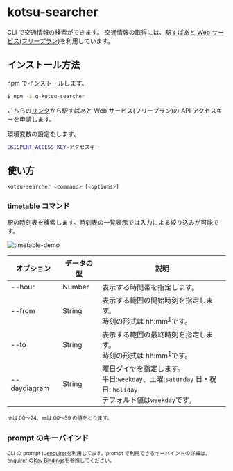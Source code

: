 # kotsu-searcher

CLI で交通情報の検索ができます。
交通情報の取得には、[駅すぱあと Web サービス(フリープラン)](https://ekiworld.net/service/sier/webservice/free_provision.html?utm_source=ekiworld&utm_medium=website&utm_campaign=ews_ekiworld_product_intro)を利用しています。

## インストール方法

npm でインストールします。

```sh
$ npm -i g kotsu-searcher
```

こちらの[リンク](https://ekiworld.net/free_provision/index.php?utm_source=ekiworld&utm_medium=website&utm_campaign=ews_ekiworld_product_free_header)から駅すぱあと Web サービス(フリープラン)の API アクセスキーを申請します。</br>

環境変数の設定をします。

```sh
EKISPERT_ACCESS_KEY=アクセスキー
```

## 使い方

```sh
kotsu-searcher <command> [<options>]
```

### timetable コマンド

駅の時刻表を検索します。時刻表の一覧表示では入力による絞り込みが可能です。

![timetable-demo](https://user-images.githubusercontent.com/85052152/204701786-5778547a-dcd5-45d4-b175-63c362ef75b3.gif)

| オプション   | データの型 | 説明                                                                                                                 |
| ------------ | ---------- | -------------------------------------------------------------------------------------------------------------------- |
| --hour       | Number     | 表示する時間帯を指定します。                                                                                         |
| --from       | String     | 表示する範囲の開始時刻を指定します。</br> 時刻の形式は hh:mm<sup>[1](#note1)</sup>です。                             |
| --to         | String     | 表示する範囲の最終時刻を指定します。</br> 時刻の形式は hh:mm<sup>[1](#note1)</sup>です。                             |
| --daydiagram | String     | 曜日ダイヤを指定します。</br> 平日:`weekday`、土曜:`saturday` 日・祝日: `holiday`</br> デフォルト値は`weekday`です。 |

<small id="note1"> `hh`は 00〜24、`mm`は 00〜59 の値をとります。

## prompt のキーバインド

CLI の prompt に[enquirer](https://github.com/enquirer/enquirer)を利用してます。prompt で利用できるキーバインドの詳細は、enquirer の[Key Bindings](https://github.com/enquirer/enquirer#-key-bindings)を参照してください。
